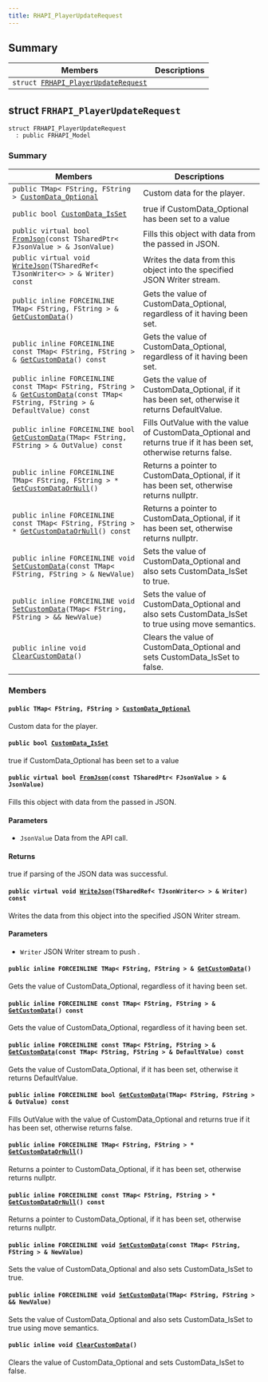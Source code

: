 ```yaml
---
title: RHAPI_PlayerUpdateRequest
---
```


## Summary

 Members                        | Descriptions                                
--------------------------------|---------------------------------------------
`struct `[`FRHAPI_PlayerUpdateRequest`](#structFRHAPI__PlayerUpdateRequest) | 

## struct `FRHAPI_PlayerUpdateRequest` <a id="structFRHAPI__PlayerUpdateRequest"></a>

```
struct FRHAPI_PlayerUpdateRequest
  : public FRHAPI_Model
```

### Summary

 Members                        | Descriptions                                
--------------------------------|---------------------------------------------
`public TMap< FString, FString > `[`CustomData_Optional`](#structFRHAPI__PlayerUpdateRequest_1a3d4766eba33d888cf19423cca8a604ac) | Custom data for the player.
`public bool `[`CustomData_IsSet`](#structFRHAPI__PlayerUpdateRequest_1a722b66dcd71262b17204d97a62705d8d) | true if CustomData_Optional has been set to a value
`public virtual bool `[`FromJson`](#structFRHAPI__PlayerUpdateRequest_1a56a375b7965b9add2da285ae13aa1a3a)`(const TSharedPtr< FJsonValue > & JsonValue)` | Fills this object with data from the passed in JSON.
`public virtual void `[`WriteJson`](#structFRHAPI__PlayerUpdateRequest_1ac477e46613d17ec3944d73cc74c4240b)`(TSharedRef< TJsonWriter<> > & Writer) const` | Writes the data from this object into the specified JSON Writer stream.
`public inline FORCEINLINE TMap< FString, FString > & `[`GetCustomData`](#structFRHAPI__PlayerUpdateRequest_1aad65290fa8be14097045928d1df0a269)`()` | Gets the value of CustomData_Optional, regardless of it having been set.
`public inline FORCEINLINE const TMap< FString, FString > & `[`GetCustomData`](#structFRHAPI__PlayerUpdateRequest_1a7c0ae4f5504ba0ea5ebfa4dbcb8bd27b)`() const` | Gets the value of CustomData_Optional, regardless of it having been set.
`public inline FORCEINLINE const TMap< FString, FString > & `[`GetCustomData`](#structFRHAPI__PlayerUpdateRequest_1a6cc12ceb6810d9bdb83d9c08bced30a8)`(const TMap< FString, FString > & DefaultValue) const` | Gets the value of CustomData_Optional, if it has been set, otherwise it returns DefaultValue.
`public inline FORCEINLINE bool `[`GetCustomData`](#structFRHAPI__PlayerUpdateRequest_1a6ab0e0d159c2533986c1c27b2ac489a9)`(TMap< FString, FString > & OutValue) const` | Fills OutValue with the value of CustomData_Optional and returns true if it has been set, otherwise returns false.
`public inline FORCEINLINE TMap< FString, FString > * `[`GetCustomDataOrNull`](#structFRHAPI__PlayerUpdateRequest_1a75002002b9422dc52545e55d7999730c)`()` | Returns a pointer to CustomData_Optional, if it has been set, otherwise returns nullptr.
`public inline FORCEINLINE const TMap< FString, FString > * `[`GetCustomDataOrNull`](#structFRHAPI__PlayerUpdateRequest_1a2dbf3f90f039a6ff86d74ca9d335cb27)`() const` | Returns a pointer to CustomData_Optional, if it has been set, otherwise returns nullptr.
`public inline FORCEINLINE void `[`SetCustomData`](#structFRHAPI__PlayerUpdateRequest_1aa421ca82eee78ea093159e0aab9fad63)`(const TMap< FString, FString > & NewValue)` | Sets the value of CustomData_Optional and also sets CustomData_IsSet to true.
`public inline FORCEINLINE void `[`SetCustomData`](#structFRHAPI__PlayerUpdateRequest_1af5f583cb268e2b20deb973569104ceb2)`(TMap< FString, FString > && NewValue)` | Sets the value of CustomData_Optional and also sets CustomData_IsSet to true using move semantics.
`public inline void `[`ClearCustomData`](#structFRHAPI__PlayerUpdateRequest_1a821b5c2d6545ecd1a1eff6410f6ff9f5)`()` | Clears the value of CustomData_Optional and sets CustomData_IsSet to false.

### Members

#### `public TMap< FString, FString > `[`CustomData_Optional`](#structFRHAPI__PlayerUpdateRequest_1a3d4766eba33d888cf19423cca8a604ac) <a id="structFRHAPI__PlayerUpdateRequest_1a3d4766eba33d888cf19423cca8a604ac"></a>

Custom data for the player.

#### `public bool `[`CustomData_IsSet`](#structFRHAPI__PlayerUpdateRequest_1a722b66dcd71262b17204d97a62705d8d) <a id="structFRHAPI__PlayerUpdateRequest_1a722b66dcd71262b17204d97a62705d8d"></a>

true if CustomData_Optional has been set to a value

#### `public virtual bool `[`FromJson`](#structFRHAPI__PlayerUpdateRequest_1a56a375b7965b9add2da285ae13aa1a3a)`(const TSharedPtr< FJsonValue > & JsonValue)` <a id="structFRHAPI__PlayerUpdateRequest_1a56a375b7965b9add2da285ae13aa1a3a"></a>

Fills this object with data from the passed in JSON.

#### Parameters
* `JsonValue` Data from the API call.

#### Returns
true if parsing of the JSON data was successful.

#### `public virtual void `[`WriteJson`](#structFRHAPI__PlayerUpdateRequest_1ac477e46613d17ec3944d73cc74c4240b)`(TSharedRef< TJsonWriter<> > & Writer) const` <a id="structFRHAPI__PlayerUpdateRequest_1ac477e46613d17ec3944d73cc74c4240b"></a>

Writes the data from this object into the specified JSON Writer stream.

#### Parameters
* `Writer` JSON Writer stream to push .

#### `public inline FORCEINLINE TMap< FString, FString > & `[`GetCustomData`](#structFRHAPI__PlayerUpdateRequest_1aad65290fa8be14097045928d1df0a269)`()` <a id="structFRHAPI__PlayerUpdateRequest_1aad65290fa8be14097045928d1df0a269"></a>

Gets the value of CustomData_Optional, regardless of it having been set.

#### `public inline FORCEINLINE const TMap< FString, FString > & `[`GetCustomData`](#structFRHAPI__PlayerUpdateRequest_1a7c0ae4f5504ba0ea5ebfa4dbcb8bd27b)`() const` <a id="structFRHAPI__PlayerUpdateRequest_1a7c0ae4f5504ba0ea5ebfa4dbcb8bd27b"></a>

Gets the value of CustomData_Optional, regardless of it having been set.

#### `public inline FORCEINLINE const TMap< FString, FString > & `[`GetCustomData`](#structFRHAPI__PlayerUpdateRequest_1a6cc12ceb6810d9bdb83d9c08bced30a8)`(const TMap< FString, FString > & DefaultValue) const` <a id="structFRHAPI__PlayerUpdateRequest_1a6cc12ceb6810d9bdb83d9c08bced30a8"></a>

Gets the value of CustomData_Optional, if it has been set, otherwise it returns DefaultValue.

#### `public inline FORCEINLINE bool `[`GetCustomData`](#structFRHAPI__PlayerUpdateRequest_1a6ab0e0d159c2533986c1c27b2ac489a9)`(TMap< FString, FString > & OutValue) const` <a id="structFRHAPI__PlayerUpdateRequest_1a6ab0e0d159c2533986c1c27b2ac489a9"></a>

Fills OutValue with the value of CustomData_Optional and returns true if it has been set, otherwise returns false.

#### `public inline FORCEINLINE TMap< FString, FString > * `[`GetCustomDataOrNull`](#structFRHAPI__PlayerUpdateRequest_1a75002002b9422dc52545e55d7999730c)`()` <a id="structFRHAPI__PlayerUpdateRequest_1a75002002b9422dc52545e55d7999730c"></a>

Returns a pointer to CustomData_Optional, if it has been set, otherwise returns nullptr.

#### `public inline FORCEINLINE const TMap< FString, FString > * `[`GetCustomDataOrNull`](#structFRHAPI__PlayerUpdateRequest_1a2dbf3f90f039a6ff86d74ca9d335cb27)`() const` <a id="structFRHAPI__PlayerUpdateRequest_1a2dbf3f90f039a6ff86d74ca9d335cb27"></a>

Returns a pointer to CustomData_Optional, if it has been set, otherwise returns nullptr.

#### `public inline FORCEINLINE void `[`SetCustomData`](#structFRHAPI__PlayerUpdateRequest_1aa421ca82eee78ea093159e0aab9fad63)`(const TMap< FString, FString > & NewValue)` <a id="structFRHAPI__PlayerUpdateRequest_1aa421ca82eee78ea093159e0aab9fad63"></a>

Sets the value of CustomData_Optional and also sets CustomData_IsSet to true.

#### `public inline FORCEINLINE void `[`SetCustomData`](#structFRHAPI__PlayerUpdateRequest_1af5f583cb268e2b20deb973569104ceb2)`(TMap< FString, FString > && NewValue)` <a id="structFRHAPI__PlayerUpdateRequest_1af5f583cb268e2b20deb973569104ceb2"></a>

Sets the value of CustomData_Optional and also sets CustomData_IsSet to true using move semantics.

#### `public inline void `[`ClearCustomData`](#structFRHAPI__PlayerUpdateRequest_1a821b5c2d6545ecd1a1eff6410f6ff9f5)`()` <a id="structFRHAPI__PlayerUpdateRequest_1a821b5c2d6545ecd1a1eff6410f6ff9f5"></a>

Clears the value of CustomData_Optional and sets CustomData_IsSet to false.

